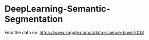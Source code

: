 # DeepLearning-Semantic-Segmentation
Find the data on: https://www.kaggle.com/c/data-science-bowl-2018
